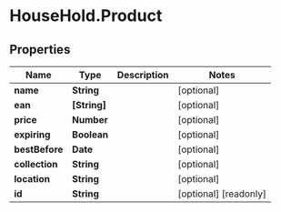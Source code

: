 # HouseHold.Product

## Properties

Name | Type | Description | Notes
------------ | ------------- | ------------- | -------------
**name** | **String** |  | [optional] 
**ean** | **[String]** |  | [optional] 
**price** | **Number** |  | [optional] 
**expiring** | **Boolean** |  | [optional] 
**bestBefore** | **Date** |  | [optional] 
**collection** | **String** |  | [optional] 
**location** | **String** |  | [optional] 
**id** | **String** |  | [optional] [readonly] 


